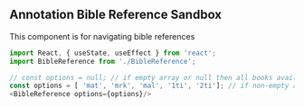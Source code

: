 ## Annotation Bible Reference Sandbox

This component is for navigating bible references

```js
import React, { useState, useEffect } from 'react';
import BibleReference from './BibleReference';

// const options = null; // if empty array or null then all books available
const options = [ 'mat', 'mrk', 'mal', '1ti', '2ti']; // if non-empty array then only these books are shown
<BibleReference options={options}/>
```
